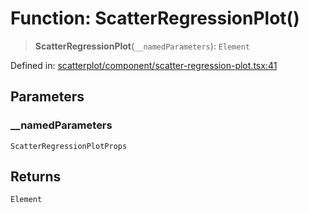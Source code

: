 # Function: ScatterRegressionPlot()

> **ScatterRegressionPlot**(`__namedParameters`): `Element`

Defined in: [scatterplot/component/scatter-regression-plot.tsx:41](https://github.com/GeoDaCenter/openassistant/blob/a1f850931f3d8289e0a4c297ef4b317a2f84235b/packages/echarts/src/scatterplot/component/scatter-regression-plot.tsx#L41)

## Parameters

### \_\_namedParameters

`ScatterRegressionPlotProps`

## Returns

`Element`
